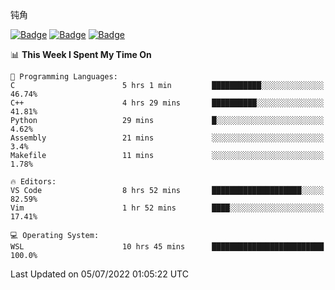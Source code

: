钝角


[![Badge](https://cp-logo.vercel.app/leetcode-cn/_Hy3)](https://leetcode.cn/u/_hy3/)
[![Badge](https://cp-logo.vercel.app/codeforces/buhuixiedaima)](https://codeforces.com/profile/buhuixiedaima)
[![Badge](https://cp-logo.vercel.app/atcoder/Hy3)](https://atcoder.jp/users/Hy3)
<br>
<!--START_SECTION:waka-->
📊 **This Week I Spent My Time On** 

```text
💬 Programming Languages: 
C                        5 hrs 1 min         ███████████░░░░░░░░░░░░░░   46.74% 
C++                      4 hrs 29 mins       ██████████░░░░░░░░░░░░░░░   41.81% 
Python                   29 mins             █░░░░░░░░░░░░░░░░░░░░░░░░   4.62% 
Assembly                 21 mins             ░░░░░░░░░░░░░░░░░░░░░░░░░   3.4% 
Makefile                 11 mins             ░░░░░░░░░░░░░░░░░░░░░░░░░   1.78%

🔥 Editors: 
VS Code                  8 hrs 52 mins       ████████████████████░░░░░   82.59% 
Vim                      1 hr 52 mins        ████░░░░░░░░░░░░░░░░░░░░░   17.41%

💻 Operating System: 
WSL                      10 hrs 45 mins      █████████████████████████   100.0%

```


 Last Updated on 05/07/2022 01:05:22 UTC
<!--END_SECTION:waka-->

